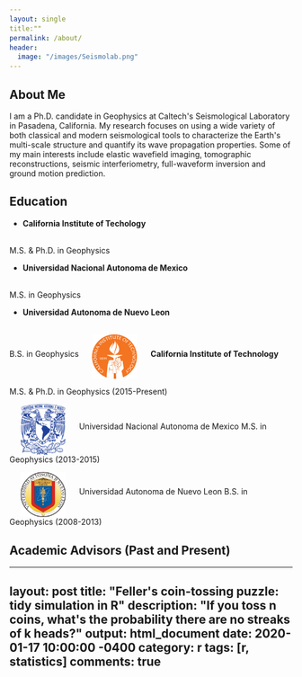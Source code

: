 ```yaml
---
layout: single
title:""
permalink: /about/
header:
  image: "/images/Seismolab.png"
---
```


## About Me
I am a Ph.D. candidate in Geophysics at Caltech's Seismological Laboratory in Pasadena, California. My research focuses on using a wide variety of both classical and modern seismological tools to characterize the Earth's multi-scale structure and quantify its wave propagation properties. Some of my main interests include elastic wavefield imaging, tomographic reconstructions, seismic interferiometry, full-waveform inversion and ground motion prediction.

## Education

- **California Institute of Techology**
<br>
M.S. & Ph.D. in Geophysics

- **Universidad Nacional Autonoma de Mexico**
<br>
M.S. in Geophysics 

- **Universidad Autonoma de Nuevo Leon**
<br>
B.S. in Geophysics 

<img src="/images/CALTECH_LOGO.png" class="float-left" width="80" hspace="20" align="middle">
<strong>California Institute of Technology</strong>
<p>M.S. & Ph.D. in Geophysics (2015-Present)</p>

<p>
<img src="/images/UNAM_LOGO.png" class="float-left" width="80" hspace="20" align="middle">
Universidad Nacional Autonoma de Mexico
M.S. in Geophysics (2013-2015)
</p>

<p>
<img src="/images/UANL_LOGO.png" class="float-left" width="80" hspace="20" align="middle">
Universidad Autonoma de Nuevo Leon
B.S. in Geophysics (2008-2013)
</p>

## Academic Advisors (Past and Present)
---
layout: post
title: "Feller's coin-tossing puzzle: tidy simulation in R"
description: "If you toss n coins, what's the probability there are no streaks of k heads?"
output: html_document
date: 2020-01-17 10:00:00 -0400
category: r
tags: [r, statistics]
comments: true
---
